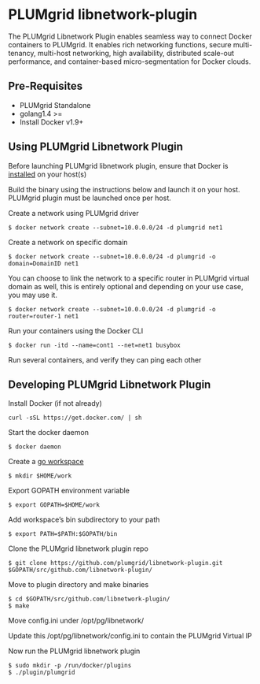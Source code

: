 # PLUMgrid libnetwork-plugin

The PLUMgrid Libnetwork Plugin enables seamless way to connect Docker containers to PLUMgrid.
It enables rich networking functions, secure multi-tenancy, multi-host networking,
high availability, distributed scale-out performance, and container-based micro-segmentation
for Docker clouds.


## Pre-Requisites
- PLUMgrid Standalone
- golang1.4 >=
- Install Docker v1.9+


## Using PLUMgrid Libnetwork Plugin

Before launching PLUMgrid libnetwork plugin, ensure that Docker is [installed](https://docs.docker.com/engine/installation/) on your host(s)

Build the binary using the instructions below and launch it on your host. PLUMgrid plugin must be launched
once per host.

Create a network using PLUMgrid driver
```
$ docker network create --subnet=10.0.0.0/24 -d plumgrid net1
```

Create a network on specific domain
```
$ docker network create --subnet=10.0.0.0/24 -d plumgrid -o domain=DomainID net1
```

You can choose to link the network to a specific router in PLUMgrid virtual domain as well,
this is entirely optional and depending on your use case, you may use it.
```
$ docker network create --subnet=10.0.0.0/24 -d plumgrid -o router=router-1 net1
```

Run your containers using the Docker CLI
```
$ docker run -itd --name=cont1 --net=net1 busybox
```
Run several containers, and verify they can ping each other


## Developing PLUMgrid Libnetwork Plugin

Install Docker (if not already)
```
curl -sSL https://get.docker.com/ | sh
```

Start the docker daemon
```
$ docker daemon
```

Create a [go workspace](https://golang.org/doc/code.html#Workspaces)
```
$ mkdir $HOME/work
```

Export GOPATH environment variable
```
$ export GOPATH=$HOME/work
```

Add workspace’s bin subdirectory to your path
```
$ export PATH=$PATH:$GOPATH/bin
```

Clone the PLUMgrid libnetwork plugin repo
```
$ git clone https://github.com/plumgrid/libnetwork-plugin.git $GOPATH/src/github.com/libnetwork-plugin/
```

Move to plugin directory and make binaries
```
$ cd $GOPATH/src/github.com/libnetwork-plugin/
$ make
```

Move config.ini under /opt/pg/libnetwork/

Update this /opt/pg/libnetwork/config.ini to contain the PLUMgrid Virtual IP

Now run the PLUMgrid libnetwork plugin
```
$ sudo mkdir -p /run/docker/plugins
$ ./plugin/plumgrid

